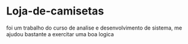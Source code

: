# Loja-de-camisetas
foi um trabalho do curso de analise e desenvolvimento de sistema, me ajudou bastante a exercitar uma boa logica 
